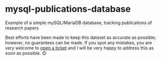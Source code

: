 # mysql-publications-database
Example of a simple mySQL/MariaDB database, tracking publications of research papers

Best efforts have been made to keep this dataset as accurate as possible; however, no guarantees can be made.
If you spot any mistakes, you are very welcome to [open a ticket](https://github.com/blairwang-online/mysql-publications-database/issues) and I will be very happy to address this as soon as possible. 😊
